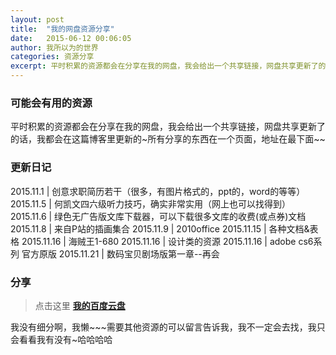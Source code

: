 ```yaml
---
layout: post
title:  "我的网盘资源分享"
date:   2015-06-12 00:06:05
author: 我所以为的世界
categories: 资源分享
excerpt: 平时积累的资源都会在分享在我的网盘，我会给出一个共享链接，网盘共享更新了的话，我都会在这篇博客里更新的~我没有细分，我懒~~~
---
```





### 可能会有用的资源

平时积累的资源都会在分享在我的网盘，我会给出一个共享链接，网盘共享更新了的话，我都会在这篇博客里更新的~所有分享的东西在一个页面，地址在最下面~~

### 更新日记

2015.11.1 | 创意求职简历若干（很多，有图片格式的，ppt的，word的等等）
2015.11.5 | 何凯文四六级听力技巧，确实非常实用（网上也可以找得到）
2015.11.6 | 绿色无广告版文库下载器，可以下载很多文库的收费(或点券)文档 
2015.11.8 | 来自P站的插画集合
2015.11.9 | 2010office
2015.11.15 | 各种文档&表格
2015.11.16 | 海贼王1-680
2015.11.16 | 设计类的资源
2015.11.16 | adobe cs6系列 官方原版
2015.11.21 | 数码宝贝剧场版第一章--再会



### 分享

> 点击这里  **[我的百度云盘](http://yun.baidu.com/share/home?uk=2754632331)** 

我没有细分啊，我懒~~~需要其他资源的可以留言告诉我，我不一定会去找，我只会看看我有没有~哈哈哈哈

